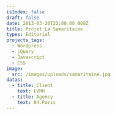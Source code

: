 ```yaml
---
isIndex: false
draft: false
date: 2013-03-26T22:00:00.000Z
title: Projet La Samaritaine
types: Editorial
projects_tags:
  - Wordpress
  - jQuery
  - Javascript
  - CSS
image:
  src: /images/uploads/samaritaine.jpg
datas:
  - title: Client
    text: LVMH
  - title: Agency
    text: 84.Paris
---
```

